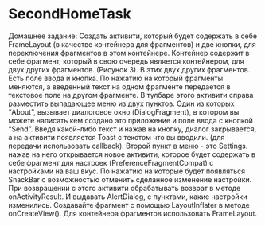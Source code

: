 # SecondHomeTask
Домашнее задание:
Создать активити, который будет содержать в себе FrameLayout (в качестве контейнера для фрагментов) и две кнопки, для переключения фрагментов в этом контейнере. Контейнер содержит в себе фрагмент, который в свою очередь является контейнером, для двух других фрагментов. (Рисунок 3). В этих двух других фрагментов. Есть поле ввода и кнопка. По нажатию на который фрагменты меняются, а введенный текст на одном фрагменте передается в текстовое поле на другом фрагменте.  В тулбаре этого активити справа разместить выпадающее меню из двух пунктов. Один из которых “About”, вызывает диалоговое окно (DialogFragment), в котором вы можете написать кем создано это приложение и поле ввода с кнопкой “Send”. Введя какой-либо текст и нажав на кнопку, диалог закрывается, а на активити появляется Toast c текстом что вы вводили. (для передачи использовать callback).
Второй пункт в меню - это Settings. нажав на него открывается новое активити, которое будет содержать в себе фрагмент для настроек (PreferenceFragmentCompat) c настройками на ваш вкус. По нажатию на которые будет появляться SnackBar с возможностью отменить сделанное изменение настройки. При возвращении с этого активити обрабатывать возврат в методе onActivityResult. И выдавать AlertDialog, c пунктами, какие настройки изменились.
Создавайте фрагмент с помощью LayoutInflater в методе onCreateView(). Для контейнера фрагментов использовать FrameLayout.
